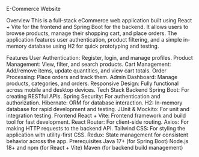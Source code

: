 E-Commerce Website

Overview
This is a full-stack eCommerce web application built using React + Vite for the frontend and Spring Boot for the backend. It allows users to browse products, manage their shopping cart, and place orders. The application features user authentication, product filtering, and a simple in-memory database using H2 for quick prototyping and testing.

Features
User Authentication: Register, login, and manage profiles.
Product Management: View, filter, and search products.
Cart Management: Add/remove items, update quantities, and view cart totals.
Order Processing: Place orders and track them.
Admin Dashboard: Manage products, categories, and orders.
Responsive Design: Fully functional across mobile and desktop devices.
Tech Stack
Backend
Spring Boot: For creating RESTful APIs.
Spring Security: For authentication and authorization.
Hibernate: ORM for database interaction.
H2: In-memory database for rapid development and testing.
JUnit & Mockito: For unit and integration testing.
Frontend
React + Vite: Frontend framework and build tool for fast development.
React Router: For client-side routing.
Axios: For making HTTP requests to the backend API.
Tailwind CSS: For styling the application with utility-first CSS.
Redux: State management for consistent behavior across the app.
Prerequisites
Java 17+ (for Spring Boot)
Node.js 18+ and npm (for React + Vite)
Maven (for backend build management)
